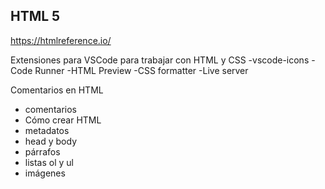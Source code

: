 
## HTML 5

https://htmlreference.io/


Extensiones para VSCode para trabajar con HTML y CSS
    -vscode-icons
    -Code Runner 
    -HTML Preview 
    -CSS formatter
    -Live server

Comentarios en HTML
<!-- Encabezados h1-h6 -->
<!-- parrafo  -->

* comentarios
* Cómo crear HTML
* metadatos
* head y body
* párrafos
* listas ol y ul 
* imágenes